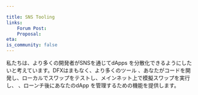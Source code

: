 ```yaml
---

title: SNS Tooling
links:
    Forum Post:
    Proposal:
eta:
is_community: false
---
```

私たちは、より多くの開発者がSNSを通じてdApps を分散化できるようにしたいと考えています。DFXはまもなく、より多くのツール
、あなたがコードを開発し、ローカルでスワップをテストし、メインネット上で模擬スワップを実行し、
、ローンチ後にあなたのdApp を管理するための機能を提供します。

<!---

We want to enable more developers to decentralize their dApps through the SNS. DFX will soon have more tools
and capabilities for you to develop your code and test your swap locally, run a simulated swap on mainnet, and
manage your dApp after it has been launched.

-->
